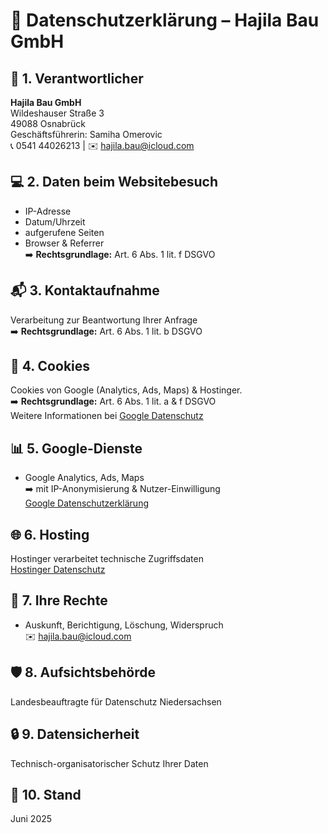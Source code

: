 # 🔐 Datenschutzerklärung – Hajila Bau GmbH

## 🧾 1. Verantwortlicher  
**Hajila Bau GmbH**  
Wildeshauser Straße 3  
49088 Osnabrück  
Geschäftsführerin: Samiha Omerovic  
📞 0541 44026213 | ✉️ hajila.bau@icloud.com

## 💻 2. Daten beim Websitebesuch  
- IP-Adresse  
- Datum/Uhrzeit  
- aufgerufene Seiten  
- Browser & Referrer  
➡️ **Rechtsgrundlage:** Art. 6 Abs. 1 lit. f DSGVO

## 📬 3. Kontaktaufnahme  
Verarbeitung zur Beantwortung Ihrer Anfrage  
➡️ **Rechtsgrundlage:** Art. 6 Abs. 1 lit. b DSGVO

## 🍪 4. Cookies  
Cookies von Google (Analytics, Ads, Maps) & Hostinger.  
➡️ **Rechtsgrundlage:** Art. 6 Abs. 1 lit. a & f DSGVO  
Weitere Informationen bei [Google Datenschutz](https://policies.google.com/privacy)

## 📊 5. Google-Dienste  
- Google Analytics, Ads, Maps  
➡️ mit IP-Anonymisierung & Nutzer-Einwilligung  
[Google Datenschutzerklärung](https://policies.google.com/privacy)

## 🌐 6. Hosting  
Hostinger verarbeitet technische Zugriffsdaten  
[Hostinger Datenschutz](https://www.hostinger.de/datenschutzrichtlinie)

## 👤 7. Ihre Rechte  
- Auskunft, Berichtigung, Löschung, Widerspruch  
✉️ hajila.bau@icloud.com

## 🛡️ 8. Aufsichtsbehörde  
Landesbeauftragte für Datenschutz Niedersachsen

## 🔒 9. Datensicherheit  
Technisch-organisatorischer Schutz Ihrer Daten

## 📆 10. Stand  
Juni 2025
